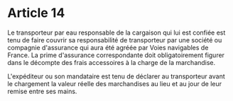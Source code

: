 # Article 14

Le transporteur par eau responsable de la cargaison qui lui est confiée est tenu de faire couvrir sa responsabilité de transporteur par une société ou compagnie d'assurance qui aura été agréée par Voies navigables de France. La prime d'assurance correspondante doit obligatoirement figurer dans le décompte des frais accessoires à la charge de la marchandise.

L'expéditeur ou son mandataire est tenu de déclarer au transporteur avant le chargement la valeur réelle des marchandises au lieu et au jour de leur remise entre ses mains.
